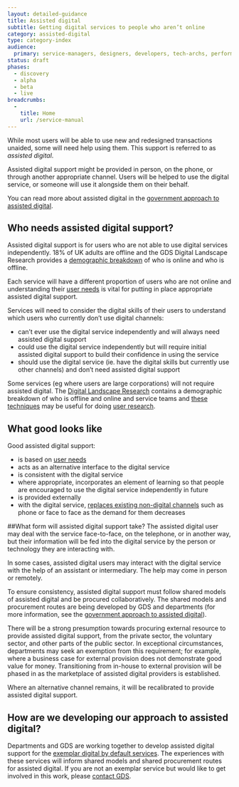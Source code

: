 ```yaml
---
layout: detailed-guidance
title: Assisted digital
subtitle: Getting digital services to people who aren’t online
category: assisted-digital
type: category-index
audience:
  primary: service-managers, designers, developers, tech-archs, performance-analysts, user-researchers, content-designers
status: draft
phases:
  - discovery
  - alpha
  - beta
  - live
breadcrumbs:
  -
    title: Home
    url: /service-manual
---
```


While most users will be able to use new and redesigned transactions unaided, some will need help using them. This support is referred to as *assisted digital*.

Assisted digital support might be provided in person, on the phone, or through another appropriate channel. Users will be helped to use the digital service, or someone will use it alongside them on their behalf.

You can read more about assisted digital in the [government approach to assisted digital](http://publications.cabinetoffice.gov.uk/digital/assisted/).

## Who needs assisted digital support?
Assisted digital support is for users who are not able to use digital services independently. 18% of UK adults are offline and the GDS Digital Landscape Research provides a [demographic breakdown](http://publications.cabinetoffice.gov.uk/digital/research/#fig-5) of who is online and who is offline.

Each service will have a different proportion of users who are not online and understanding their [user needs](/service-manual/users/user-needs.html) is vital for putting in place appropriate assisted digital support. 

Services will need to consider the digital skills of their users to understand which users who currently don’t use digital channels: 

* can’t ever use the digital service independently and will always need assisted digital support
* could use the digital service independently but will require initial assisted digital support to build their confidence in using the service 
* should use the digital service (ie. have the digital skills but currently use other channels) and don’t need assisted digital support

Some services (eg where users are large corporations) will not require assisted digital. The [Digital Landscape Research](http://publications.cabinetoffice.gov.uk/digital/research/#fig-5) contains a demographic breakdown of who is offline and online and service teams and [these techniques](/service-manual/users/user-research/index.html) may be useful for doing [user research](/service-manual/users/introduction-to-user-research.html).

## What good looks like
Good assisted digital support:

* is based on [user needs](/service-manual/users/user-needs.html)
* acts as an alternative interface to the digital service
* is consistent with the digital service
* where appropriate, incorporates an element of learning so that people are encouraged to use the digital service independently in future
* is provided externally
* with the digital service, [replaces existing non-digital channels](/service-manual/measurement/digital-takeup.html) such as phone or face to face as the demand for them decreases

##What form will assisted digital support take?
The assisted digital user may deal with the service face-to-face, on the telephone, or in another way, but their information will be fed into the digital service by the person or technology they are interacting with. 

In some cases, assisted digital users may interact with the digital service with the help of an assistant or intermediary. The help may come in person or remotely.

To ensure consistency, assisted digital support must follow shared models of assisted digital and be procured collaboratively. The shared models and procurement routes are being developed by GDS and departments (for more information, see the [government approach to assisted digital](http://publications.cabinetoffice.gov.uk/digital/assisted/)).

There will be a strong presumption towards procuring external resource to provide assisted digital support, from the private sector, the voluntary sector, and other parts of the public sector. In exceptional circumstances, departments may seek an exemption from this requirement; for example, where a business case for external provision does not demonstrate good value for money. Transitioning from in-house to external provision will be phased in as the marketplace of assisted digital providers is established.

Where an alternative channel remains, it will be recalibrated to provide assisted digital support.

## How are we developing our approach to assisted digital?
Departments and GDS are working together to develop assisted digital support for the [exemplar digital by default services](http://publications.cabinetoffice.gov.uk/digital/strategy/#action-05). The experiences with these services will inform shared models and shared procurement routes for assisted digital. If you are not an exemplar service but would like to get involved in this work, please [contact GDS](/service-manual/feedback).
